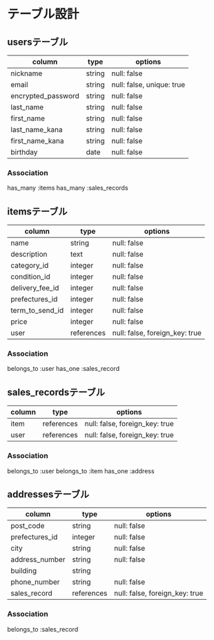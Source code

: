 # テーブル設計

## usersテーブル

| column             | type   | options                   |
|--------------------|--------|---------------------------|
| nickname           | string | null: false               |
| email              | string | null: false, unique: true |
| encrypted_password | string | null: false               |
| last_name          | string | null: false               |
| first_name         | string | null: false               |
| last_name_kana     | string | null: false               |
| first_name_kana    | string | null: false               |
| birthday           | date   | null: false               |

### Association
  has_many :items
  has_many :sales_records


## itemsテーブル

| column          | type       | options                        |
|-----------------|------------|--------------------------------|
| name            | string     | null: false                    |
| description     | text       | null: false                    |
| category_id     | integer    | null: false                    |
| condition_id    | integer    | null: false                    |
| delivery_fee_id | integer    | null: false                    |
| prefectures_id  | integer    | null: false                    |
| term_to_send_id | integer    | null: false                    |
| price           | integer    | null: false                    |
| user            | references | null: false, foreign_key: true |

### Association
  belongs_to :user
  has_one :sales_record


## sales_recordsテーブル

| column    | type       | options                        |
|-----------|------------|--------------------------------|
| item      | references | null: false, foreign_key: true |
| user      | references | null: false, foreign_key: true |

### Association
  belongs_to :user
  belongs_to :item
  has_one :address


## addressesテーブル

| column         | type       | options                        |
|----------------|------------|--------------------------------|
| post_code      | string     | null: false                    |
| prefectures_id | integer    | null: false                    |
| city           | string     | null: false                    |
| address_number | string     | null: false                    |
| building       | string     |                                |
| phone_number   | string     | null: false                    |
| sales_record   | references | null: false, foreign_key: true |

### Association
  belongs_to :sales_record

